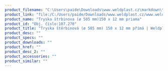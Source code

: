 ```yaml
---
product_filename: "C:\Users\paide\Downloads\www.weldplast.cz\markdown\tryska-sterbinova-o-505-mm-150-x-12-mm-prima.md"
product_link: "file:/C:/Users/paide/Downloads/www.weldplast.cz/www.weldplast.cz/sk/tryska-sterbinova-o-505-mm-150-x-12-mm-prima"
product_name: "Tryska štrbinova (ø 505 mm)150 x 12 mm priama"
product_id: "Obj. číslo:107.270"
product_title: "Tryska štěrbinová (ø 505 mm) 150 x 12 mm přímá | Weldplast"
product_desc: ""
product_specs: ""
product_downloads: ""
product_href: ""
product_desc_2: ""
product_accessories: ""
product_similar: ""
---
```

